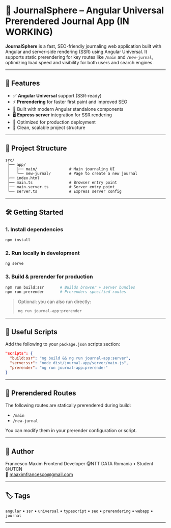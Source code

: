 # 📝 JournalSphere – Angular Universal Prerendered Journal App (IN WORKING)

**JournalSphere** is a fast, SEO-friendly journaling web application built with Angular and server-side rendering (SSR) using Angular Universal. It supports static prerendering for key routes like `/main` and `/new-jurnal`, optimizing load speed and visibility for both users and search engines.

---

## 🚀 Features

- ✅ **Angular Universal** support (SSR-ready)
- ⚡ **Prerendering** for faster first paint and improved SEO
- 🧱 Built with modern Angular standalone components
- 🖥️ **Express server** integration for SSR rendering
- 🧪 Optimized for production deployment
- 📁 Clean, scalable project structure

---

## 📁 Project Structure

```
src/
 ├── app/
 │   ├── main/              # Main journaling UI
 │   └── new-jurnal/        # Page to create a new journal
 ├── index.html
 ├── main.ts                # Browser entry point
 ├── main.server.ts         # Server entry point
 └── server.ts              # Express server config
```

---

## 🛠️ Getting Started

### 1. Install dependencies

```bash
npm install
```

### 2. Run locally in development

```bash
ng serve
```

### 3. Build & prerender for production

```bash
npm run build:ssr       # Builds browser + server bundles
npm run prerender       # Prerenders specified routes
```

> Optional: you can also run directly:
> ```bash
> ng run journal-app:prerender
> ```

---

## 🔧 Useful Scripts

Add the following to your `package.json` scripts section:

```json
"scripts": {
  "build:ssr": "ng build && ng run journal-app:server",
  "serve:ssr": "node dist/journal-app/server/main.js",
  "prerender": "ng run journal-app:prerender"
}
```

---

## 📌 Prerendered Routes

The following routes are statically prerendered during build:

- `/main`
- `/new-jurnal`

You can modify them in your prerender configuration or script.

---

## 👤 Author

Francesco Maxim 
Frontend Developer @NTT DATA Romania • Student @UTCN  
📧 maaximfrancesco@gmail.com

---

## 🏷️ Tags

`angular` • `ssr` • `universal` • `typescript` • `seo` • `prerendering` • `webapp` • `journal`

---

